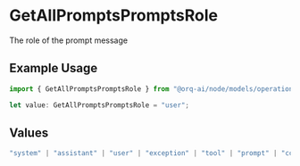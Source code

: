 # GetAllPromptsPromptsRole

The role of the prompt message

## Example Usage

```typescript
import { GetAllPromptsPromptsRole } from "@orq-ai/node/models/operations";

let value: GetAllPromptsPromptsRole = "user";
```

## Values

```typescript
"system" | "assistant" | "user" | "exception" | "tool" | "prompt" | "correction" | "expected_output"
```